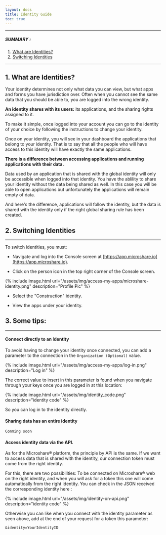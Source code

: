 ```yaml
---
layout: docs
title: Identity Guide
toc: true
---
```


---------------------------------------

##### SUMMARY : 
1. [What are Identities?](./#1-what-are-identities)
2. [Switching Identities](./#1-switching-identities)

---------------------------------------
## 1. What are Identities?

Your identity determines not only what data you can view, but what apps and forms you have jurisdiction over. Often when you cannot see the same data that you should be able to, you are logged into the wrong identity.


**An identity shares with its users:** its applications, and the sharing rights assigned to it.

To make it simple, once logged into your account you can go to the identity of your choice by following the instructions to change your identity. 

Once on your identity, you will see in your dashboard the applications that belong to your identity. That is to say that all the people who will have access to this identity will have exactly the same applications. 

**There is a difference between accessing applications and running applications with their data.**

Data used by an application that is shared with the global identity will only be accessible when logged into that identity. You have the ablility to share  your identity without the data being shared as well. In this case you will be able to open applications but unfortunately the applications will remain empty of data.

And here's the difference, applications will follow the identity, but the data is shared with the identity only if the right global sharing rule has been created.


## 2. Switching Identities
---------------------------------------

To switch identities, you must:
* Navigate and log into the Console screen at [https://app.microshare.io](https://app.microshare.io).

* Click on the person icon in the top right corner of the Console screen.

{% include image.html url="/assets/img/access-my-apps/microshare-identity.png" description="Profile Pic" %}

* Select the "Construction" identity.

* View the apps under your identity.

## 3. Some tips: 
---------------------------------------

####  Connect directly to an Identity

To avoid having to change your identity once connected, you can add a parameter to the connection in the `Organization (Optional)` value.

{% include image.html url="/assets/img/access-my-apps/log-in.png" description="Log in" %}

The correct value to insert in this parameter is found when you navigate through your keys once you are logged in at this location: 

{% include image.html url="/assets/img/identity_code.png" description="identity code" %}

So you can log in to the identity directly.

####  Sharing data has an entire identity

`Comming soon`

####  Access identity data via the API.

As for the Microshare® platform, the principle by API is the same. If we want to access data that is shared with the identity, our connection token must come from the right identity. 

For this, there are two possibilities: 
To be connected on Microshare® web on the right identity, and when you will ask for a token this one will come automatically from the right identity. You can check in the JSON received the corresponding identity here : 

{% include image.html url="/assets/img/identity-on-api.png" description="identity code" %}

Otherwise you can like when you connect with the identity parameter as seen above, add at the end of your request for a token this parameter: 

`&identity=YourIdentityID`


